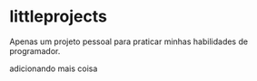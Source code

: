 # littleprojects
Apenas um projeto pessoal para praticar minhas habilidades de programador.


adicionando mais coisa
